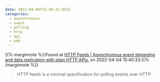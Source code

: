 ```yaml
---
date: 2022-04-04T13:40:33.921Z
categories:
  - asynchronous
  - event
  - polling
  - http
  - api
  - web
---
```

{{% marginnote %}}Found at [HTTP Feeds | Asynchronous event streaming and data replication with plain HTTP APIs.](https://www.http-feeds.org/) on 2022-04-04 15:40:33.{{% /marginnote %}}

> HTTP feeds is a minimal specification for polling events over HTTP

